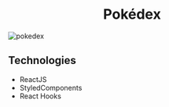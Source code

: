 #  <center>Pokédex</center>

![pokedex](https://media.giphy.com/media/yjDadfOrahYPr6XF1c/giphy.gif)

## Technologies 

- ReactJS
- StyledComponents
- React Hooks 